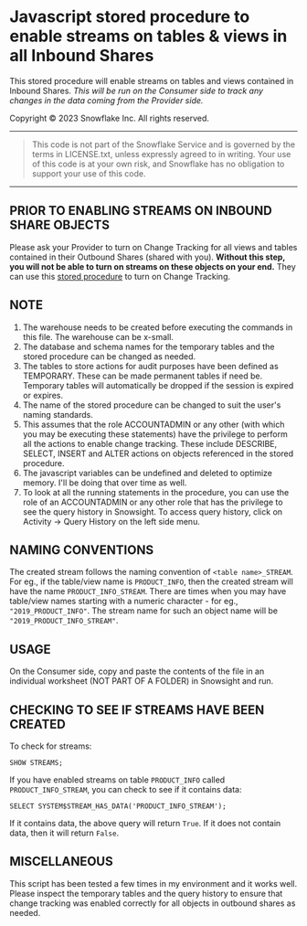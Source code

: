 # Javascript stored procedure to enable streams on tables & views in all Inbound Shares
This stored procedure will enable streams on tables and views contained in Inbound Shares.  *This will be run on the Consumer side to track any changes in the data coming from the Provider side.*

Copyright &copy; 2023 Snowflake Inc. All rights reserved.

---
>This code is not part of the Snowflake Service and is governed by the terms in LICENSE.txt, unless expressly agreed to in writing.  Your use of this code is at your own risk, and Snowflake has no obligation to support your use of this code.
---

PRIOR TO ENABLING STREAMS ON INBOUND SHARE OBJECTS
---
Please ask your Provider to turn on Change Tracking for all views and tables contained in their Outbound Shares (shared with you).  **Without this step, you will not be able to turn on streams on these objects on your end.**  They can use this [stored procedure](https://github.com/Snowflake-Labs/sproc-to-enable-change-tracking "javascript stored procedure to enable change tracking") to turn on Change Tracking. 

NOTE
---

1.  The warehouse needs to be created before executing the commands in this file.  The warehouse can be x-small.
2.  The database and schema names for the temporary tables and the stored procedure can be changed as needed.
3.  The tables to store actions for audit purposes have been defined as TEMPORARY.  These can be made permanent tables if need be.  Temporary tables will automatically be dropped if the session is expired or expires.
4.  The name of the stored procedure can be changed to suit the user's naming standards.
5.  This assumes that the role ACCOUNTADMIN or any other (with which you may be executing these statements) have the privilege to perform all the actions to enable change tracking.  These include DESCRIBE, SELECT, INSERT and ALTER actions on objects referenced in the stored procedure. 
6.  The javascript variables can be undefined and deleted to optimize memory.  I'll be doing that over time as well.
7.  To look at all the running statements in the procedure, you can use the role of an ACCOUNTADMIN or any other role that has the privilege to see the query history in Snowsight.  To access query history, click on Activity -> Query History on the left side menu.

NAMING CONVENTIONS
---
The created stream follows the naming convention of `<table name>_STREAM`.  For eg., if the table/view name is `PRODUCT_INFO`, then the created stream will have the name `PRODUCT_INFO_STREAM`.  There are times when you may have table/view names starting with a numeric character - for eg., `"2019_PRODUCT_INFO"`.  The stream name for such an object name will be `"2019_PRODUCT_INFO_STREAM"`.
  
USAGE
---
On the Consumer side, copy and paste the contents of the file in an individual worksheet (NOT PART OF A FOLDER) in Snowsight and run.

CHECKING TO SEE IF STREAMS HAVE BEEN CREATED
---

To check for streams:

```
SHOW STREAMS;
```
If you have enabled streams on table `PRODUCT_INFO` called `PRODUCT_INFO_STREAM`, you can check to see if it contains data:

```
SELECT SYSTEM$STREAM_HAS_DATA('PRODUCT_INFO_STREAM');
```
If it contains data, the above query will return `True`.  If it does not contain data, then it will return `False`.

MISCELLANEOUS
---
This script has been tested a few times in my environment and it works well.  Please inspect the temporary tables and the query history to ensure that change tracking was enabled correctly for all objects in outbound shares as needed.
